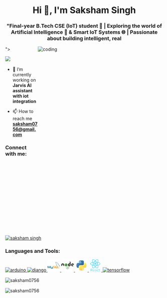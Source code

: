 <h1 align="center">Hi 👋, I'm Saksham Singh</h1>
<h3 align="center">"Final-year B.Tech CSE (IoT) student 🚀 | Exploring the world of Artificial Intelligence 🤖 & Smart IoT Systems 🌐 | Passionate about building intelligent, real</h3>
<img align="right" alt="coding" width="400" src="<img width="800" height="600" alt="image" src="https://github.com/user-attachments/assets/ae64cf80-84b2-4ca2-88b2-e315da16ba72" />
">

<p align="left"> <img src=<"https://camo.githubusercontent.com/2366b34bb903c09617990fb5fff4622f3e941349e846ddb7e73df872a9d21233/68747470733a2f2f63646e2e6472696262626c652e636f6d2f75736572732f3733303730332f73637265656e73686f74732f363538313234332f6176656e746f2e676966">
</p>

- 🔭 I’m currently working on **Jarvis AI assistant with iot integration**

- 📫 How to reach me **saksham0756@gmail.com**

<h3 align="left">Connect with me:</h3>
<p align="left">
<a href="https://linkedin.com/in/saksham singh" target="blank"><img align="center" src="https://raw.githubusercontent.com/rahuldkjain/github-profile-readme-generator/master/src/images/icons/Social/linked-in-alt.svg" alt="saksham singh" height="30" width="40" /></a>
</p>

<h3 align="left">Languages and Tools:</h3>
<p align="left"> <a href="https://www.arduino.cc/" target="_blank" rel="noreferrer"> <img src="https://cdn.worldvectorlogo.com/logos/arduino-1.svg" alt="arduino" width="40" height="40"/> </a> <a href="https://www.djangoproject.com/" target="_blank" rel="noreferrer"> <img src="https://cdn.worldvectorlogo.com/logos/django.svg" alt="django" width="40" height="40"/> </a> <a href="https://www.mysql.com/" target="_blank" rel="noreferrer"> <img src="https://raw.githubusercontent.com/devicons/devicon/master/icons/mysql/mysql-original-wordmark.svg" alt="mysql" width="40" height="40"/> </a> <a href="https://nodejs.org" target="_blank" rel="noreferrer"> <img src="https://raw.githubusercontent.com/devicons/devicon/master/icons/nodejs/nodejs-original-wordmark.svg" alt="nodejs" width="40" height="40"/> </a> <a href="https://www.python.org" target="_blank" rel="noreferrer"> <img src="https://raw.githubusercontent.com/devicons/devicon/master/icons/python/python-original.svg" alt="python" width="40" height="40"/> </a> <a href="https://reactjs.org/" target="_blank" rel="noreferrer"> <img src="https://raw.githubusercontent.com/devicons/devicon/master/icons/react/react-original-wordmark.svg" alt="react" width="40" height="40"/> </a> <a href="https://www.tensorflow.org" target="_blank" rel="noreferrer"> <img src="https://www.vectorlogo.zone/logos/tensorflow/tensorflow-icon.svg" alt="tensorflow" width="40" height="40"/> </a> </p>

<p><img align="center" src="https://github-readme-stats.vercel.app/api/top-langs?username=saksham0756&show_icons=true&locale=en&layout=compact" alt="saksham0756" /></p>

<p><img align="center" src="https://github-readme-streak-stats.herokuapp.com/?user=saksham0756&" alt="saksham0756" /></p>
